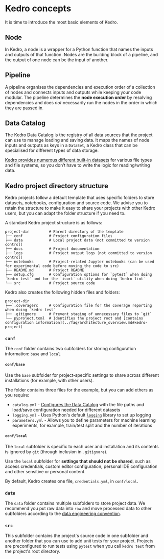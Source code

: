 # Kedro concepts

It is time to introduce the most basic elements of Kedro.

## Node

In Kedro, a node is a wrapper for a Python function that names the inputs and outputs of that function. Nodes are the building block of a pipeline, and the output of one node can be the input of another.

## Pipeline

A pipeline organises the dependencies and execution order of a collection of nodes and connects inputs and outputs while keeping your code modular. The pipeline determines the **node execution order** by resolving dependencies and does *not* necessarily run the nodes in the order in which they are passed in.

## Data Catalog

The Kedro Data Catalog is the registry of all data sources that the project can use to manage loading and saving data. It maps the names of node inputs and outputs as keys in a `DataSet`, a Kedro class that can be specialised for different types of data storage.

[Kedro provides numerous different built-in datasets](/kedro.extras.datasets) for various file types and file systems, so you don’t have to write the logic for reading/writing data.

## Kedro project directory structure

Kedro projects follow a default template that uses specific folders to store datasets, notebooks, configuration and source code. We advise you to retain the structure to make it easy to share your projects with other Kedro users, but you can adapt the folder structure if you need to.

A standard Kedro project structure is as follows:

```
project-dir         # Parent directory of the template
├── conf            # Project configuration files
├── data            # Local project data (not committed to version control)
├── docs            # Project documentation
├── logs            # Project output logs (not committed to version control)
├── notebooks       # Project-related Jupyter notebooks (can be used for experimental code before moving the code to src)
├── README.md       # Project README
├── setup.cfg       # Configuration options for `pytest` when doing `kedro test` and for the `isort` utility when doing `kedro lint`
└── src             # Project source code
```

Kedro also creates the following hidden files and folders:

```
project-dir
├── .coveragerc     # Configuration file for the coverage reporting when doing `kedro test`
├── .gitignore      # Prevent staging of unnecessary files to `git`
└── pyproject.toml  # Identifies the project root and [contains configuration information](../faq/architecture_overview.md#kedro-project)
```

### `conf`

The `conf` folder contains two subfolders for storing configuration information: `base` and `local`.

#### `conf/base`

Use the `base` subfolder for project-specific settings to share across different installations (for example, with other users).

The folder contains three files for the example, but you can add others as you require:

-   `catalog.yml` - [Configures the Data Catalog](../data/data_catalog.md#use-the-data-catalog-within-kedro-configuration) with the file paths and load/save configuration needed for different datasets
-   `logging.yml` - Uses Python's default [`logging`](https://docs.python.org/3/library/logging.html) library to set up logging
-   `parameters.yml` - Allows you to define parameters for machine learning experiments, for example, train/test split and the number of iterations

#### `conf/local`

The `local` subfolder is specific to each user and installation and its contents is ignored by `git` (through inclusion in `.gitignore`).

Use the `local` subfolder for **settings that should not be shared**, such as access credentials, custom editor configuration, personal IDE configuration and other sensitive or personal content.

By default, Kedro creates one file, `credentials.yml`, in `conf/local`.

### `data`

The `data` folder contains multiple subfolders to store project data. We recommend you put raw data into `raw` and move processed data to other subfolders according to the [data engineering convention](../faq/faq.md#what-is-data-engineering-convention).

### `src`

This subfolder contains the project's source code in one subfolder and another folder that you can use to add unit tests for your project. Projects are preconfigured to run tests using `pytest` when you call `kedro test` from the project's root directory.
